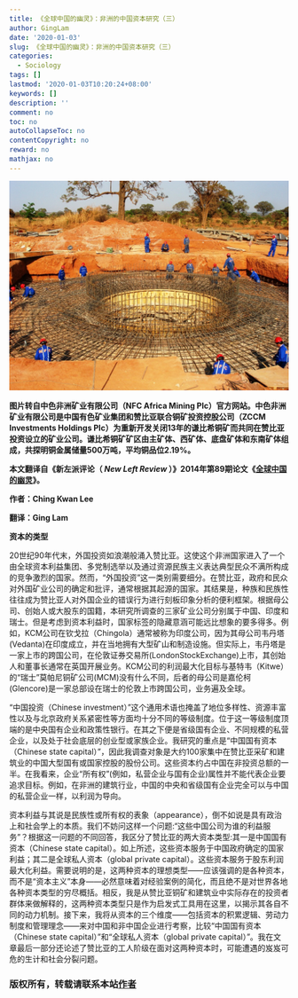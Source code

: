 ```yaml
---
title: 《全球中国的幽灵》：非洲的中国资本研究（三）
author: GingLam
date: '2020-01-03'
slug: 《全球中国的幽灵》：非洲的中国资本研究（三）
categories:
  - Sociology
tags: []
lastmod: '2020-01-03T10:20:24+08:00'
keywords: []
description: ''
comment: no
toc: no
autoCollapseToc: no
contentCopyright: no
reward: no
mathjax: no
---
```

<div align=center><img src="https://raw.githubusercontent.com/GingLam/Storage/master/20156301026445875924.JPG"></div>
<div align=center>
</div>

**图片转自中色非洲矿业有限公司（NFC Africa Mining Plc）官方网站。中色非洲矿业有限公司是中国有色矿业集团和赞比亚联合铜矿投资控股公司（ZCCM Investments Holdings Plc）为重新开发关闭13年的谦比希铜矿而共同在赞比亚投资设立的矿业公司。谦比希铜矿矿区由主矿体、西矿体、底盘矿体和东南矿体组成，共探明铜金属储量500万吨，平均铜品位2.19%。**

**本文翻译自《新左派评论（ *New Left Review* ）》2014年第89期论文《[全球中国的幽灵](https://newleftreview.org/issues/II89/articles/ching-kwan-lee-the-spectre-of-global-china)》。**

**作者：Ching Kwan Lee**

**翻译：Ging Lam**

**资本的类型**

20世纪90年代末，外国投资如浪潮般涌入赞比亚。这使这个非洲国家进入了一个由全球资本利益集团、多党制选举以及通过资源民族主义表达典型民众不满所构成的竞争激烈的国家。然而，“外国投资”这一类别需要细分。在赞比亚，政府和民众对外国矿业公司的确定和批评，通常根据其起源的国家。其结果是，种族和民族性往往成为赞比亚人对外国企业的错误行为进行刻板印象分析的便利框架。根据母公司、创始人或大股东的国籍，本研究所调查的三家矿业公司分别属于中国、印度和瑞士。但是考虑到资本利益时，国家标签的隐藏意涵可能远比想象的要多得多。例如，KCM公司在钦戈拉（Chingola）通常被称为印度公司，因为其母公司韦丹塔(Vedanta)在印度成立，并在当地拥有大型矿山和制造设施。但实际上，韦丹塔是一家上市的跨国公司，在伦敦证券交易所(LondonStockExchange)上市，其创始人和董事长通常在英国开展业务。KCM公司的利润最大化目标与基特韦（Kitwe）的“瑞士”莫帕尼铜矿公司(MCM)没有什么不同，后者的母公司是嘉伦柯(Glencore)是一家总部设在瑞士的伦敦上市跨国公司，业务遍及全球。

<!--more-->

“中国投资（Chinese investment）”这个通用术语也掩盖了地位多样性、资源丰富性以及与北京政府关系紧密性等方面均十分不同的等级制度。位于这一等级制度顶端的是中央国有企业和政策性银行。在其之下便是省级国有企业、不同规模的私营企业，以及处于社会底层的创业型或家族企业。我研究的重点是“中国国有资本（Chinese state capital）”，因此我调查对象是大约100家集中在赞比亚采矿和建筑业的中国大型国有或国家控股的股份公司。这些资本约占中国在非投资总额的一半。在我看来，企业“所有权”(例如，私营企业与国有企业)属性并不能代表企业要追求目标。例如，在非洲的建筑行业，中国的中央和省级国有企业完全可以与中国的私营企业一样，以利润为导向。 

资本利益与其说是民族性或所有权的表象（appearance），倒不如说是具有政治上和社会学上的本质。我们不妨问这样一个问题:“这些中国公司为谁的利益服务”？根据这一问题的不同回答，我区分了赞比亚的两大资本类型:其一是中国国有资本（Chinese state capital）。如上所述，这些资本服务于中国政府确定的国家利益；其二是全球私人资本（global private capital）。这些资本服务于股东利润最大化利益。需要说明的是，这两种资本的理想类型——应该强调的是各种资本，而不是“资本主义”本身——必然意味着对经验案例的简化，而且绝不是对世界各地各种资本类型的穷尽概括。相反，我是从赞比亚铜矿和建筑业中实际存在的投资者群体来做解释的，这两种资本类型只是作为启发式工具用在这里，以揭示其各自不同的动力机制。接下来，我将从资本的三个维度——包括资本的积累逻辑、劳动力制度和管理理念——来对中国和非中国企业进行考察，比较“中国国有资本（Chinese state capital）”和“全球私人资本（global private capital）”。我在文章最后一部分还论述了赞比亚的工人阶级在面对这两种资本时，可能遭遇的岌岌可危的生计和社会分裂问题。 

### 版权所有，转载请联系本站[作者](mailto:linj83@mail2.sysu.edu.cn)
